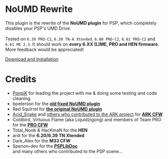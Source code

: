 # NoUMD Rewrite
This plugin is the rewrite of the **NoUMD plugin** for PSP, which completely disables your PSP's UMD Drive. <br/><br/>
Tested on `6.39 PRO-C2`, `6.39 TN-A Xtended`, `6.60 PRO-C2`, `6.61 PRO-C2` and `6.61 ME 2.3`. It should work on **every 6.XX (L)ME, PRO and HEN firmware**. More feedback would be appreciated!

[Download and Installation](https://github.com/rreha/noumd/releases/latest)

# Credits
- [PonpiK](https://github.com/PonpiK) for leading the project with me & doing some testing and code cleaning.<br/>
- bpeterson for the **[old fixed NoUMD plugin](https://wololo.net/talk/viewtopic.php?t=7741)**<br/>
- Red Squirrel for **[the original NoUMD plugin](https://redsquirrel87.altervista.org/doku.php/noumd-plugin)**<br/>
- [Acid_Snake](https://github.com/JoseAaronLopezGarcia) and [others who contributed to the ARK project](https://github.com/PSP-Archive/ARK-4/graphs/contributors) for **[ARK CFW](https://github.com/PSP-Archive/ARK-4)**<br/>
- Coldbird, Virtuous Flame (aka Liquidzigong) and members of Team PRO for the **[PRO CFW](https://code.google.com/archive/p/procfw/)**<br/>
- Total_Noob & HacKmaN for the **HEN**<br/>
- ardi for the **6.20/6.39 TN Xtended**<br/>
- Dark_Alex for the **M33 CFW**<br/>
- Spenon-dev for the **[PSPLibDoc](https://github.com/Spenon-dev/PSPLibDoc)**<br/>
and many others who contributed to the PSP scene...
